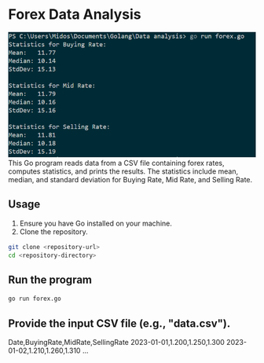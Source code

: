 # Forex Data Analysis
![](Screenshot_1.png)
This Go program reads data from a CSV file containing forex rates, computes statistics, and prints the results. The statistics include mean, median, and standard deviation for Buying Rate, Mid Rate, and Selling Rate.

## Usage

1. Ensure you have Go installed on your machine.
2. Clone the repository.

```bash
git clone <repository-url>
cd <repository-directory>
```
## Run the program
```bash
go run forex.go
```
## Provide the input CSV file (e.g., "data.csv").
Date,BuyingRate,MidRate,SellingRate
2023-01-01,1.200,1.250,1.300
2023-01-02,1.210,1.260,1.310
...


